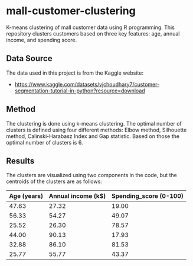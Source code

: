 # mall-customer-clustering
K-means clustering of mall customer data using R programming. This repository clusters customers based on three key features: age, annual income, and spending score.

## Data Source

The data used in this project is from the Kaggle website:

- https://www.kaggle.com/datasets/vjchoudhary7/customer-segmentation-tutorial-in-python?resource=download

## Method

The clustering is done using k-means clustering. The optimal number of clusters is defined using four different methods: Elbow method, Silhouette method, Calinski-Harabasz Index and Gap statistic. Based on those the optimal number of clusters is 6.

## Results

The clusters are visualized using two components in the code, but the centroids of the clusters are as follows:

| Age (years) | Annual income (k$) | Spending_score (0-100) |
|-------|-------|-------|
| 47.63 | 27.32 | 19.00 |
| 56.33 | 54.27 | 49.07 |
| 25.52 | 26.30 | 78.57 |
| 44.00 | 90.13 | 17.93 |
| 32.88 | 86.10 | 81.53 |
| 25.77 | 55.77 | 43.37 |



